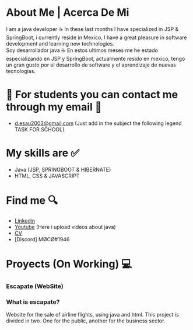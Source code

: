 # About Me | Acerca De Mi
I am a java developer ☕
In these last months I have specialized in JSP & SpringBoot, i currently reside in Mexico, I have a great pleasure in software development and learning new technologies.                                                                                                                                                                      
Soy desarrollador java ☕
En estos ultimos meses me he estado especializando en JSP y SpringBoot, actualmente resido en mexico, tengo un gran gusto por el desarrollo de software y el aprendizaje de nuevas tecnologias.

# 📖 For students you can contact me through my email 📖 
- d.esau2003@gmail.com
(Just add in the subject the following legend TASK FOR SCHOOL)

# My skills are ✅
- Java (JSP, SPRINGBOOT & HIBERNATE)
- HTML, CSS & JAVASCRIPT

# Find me 🔍
- [Linkedin](https://www.linkedin.com/in/daniel-juarez-7b2098248/)
- [Youtube](https://www.youtube.com/channel/UC2c2wnVAADmC1oGJAtZGz7Q) (Here i upload videos about java)
- [CV](https://drive.google.com/file/d/1M2nnLphBg_QVgNDfS4fghYJo9oqyjmBj/view?usp=share_link) 
- [Discord] MØCØ#1946

# Proyects (On Working) 💻

### Escapate (WebSite)
### What is escapate?
Website for the sale of airline flights, using java and html.
This project is divided in two.
One for the public, another for the business sector.

